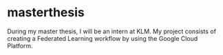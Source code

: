 # masterthesis

During my master thesis, I will be an intern at KLM. My project consists of creating a Federated Learning workflow by using the Google Cloud Platform.
